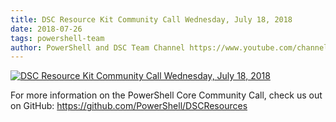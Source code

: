 ```yaml
---
title: DSC Resource Kit Community Call Wednesday, July 18, 2018
date: 2018-07-26
tags: powershell-team
author: PowerShell and DSC Team Channel https://www.youtube.com/channel/UCMhQH-yJlr4_XHkwNunfMog
---
```


[![DSC Resource Kit Community Call Wednesday, July 18, 2018](https://i2.ytimg.com/vi/ursDhTcjr-Q/hqdefault.jpg "DSC Resource Kit Community Call Wednesday, July 18, 2018")](https://www.youtube.com/watch?v=ursDhTcjr-Q)

For more information on the PowerShell Core Community Call, check us out on GitHub: 
https://github.com/PowerShell/DSCResources
